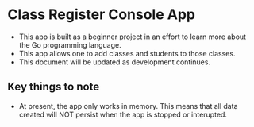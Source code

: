 # Class Register Console App

- This app is built as a beginner project in an effort to learn more about the Go programming language.
- This app allows one to add classes and students to those classes.
- This document will be updated as development continues.

## Key things to note

- At present, the app only works in memory. This means that all data created will NOT persist when the app is stopped or interupted.
